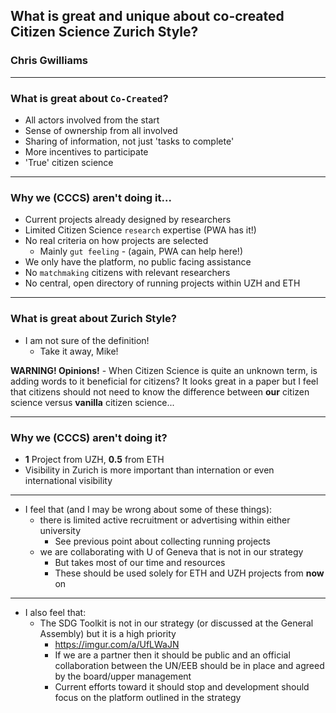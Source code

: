 ## What is great and unique about co-created Citizen Science Zurich Style?

### Chris Gwilliams

---

### What is great about `Co-Created`?

* All actors involved from the start
* Sense of ownership from all involved
* Sharing of information, not just 'tasks to complete'
* More incentives to participate
* 'True' citizen science

---

### Why we (CCCS) aren't doing it...

* Current projects already designed by researchers
* Limited Citizen Science `research` expertise (PWA has it!)
* No real criteria on how projects are selected
  * Mainly `gut feeling` - (again, PWA can help here!)
* We only have the platform, no public facing assistance
* No `matchmaking` citizens with relevant researchers
* No central, open directory of running projects within UZH and ETH

---

### What is great about Zurich Style?

* I am not sure of the definition!
  * Take it away, Mike!

**WARNING! Opinions!** - When Citizen Science is quite an unknown term, is adding words to it beneficial for citizens? It looks great in a paper but I feel that citizens should not need to know the difference between **our** citizen science versus **vanilla** citizen science...

--- 

### Why we (CCCS) aren't doing it?

* **1** Project from UZH, **0.5** from ETH
* Visibility in Zurich is more important than internation or even international visibility

---

* I feel that (and I may be wrong about some of these things):
  * there is limited active recruitment or advertising within either university
    * See previous point about collecting running projects 
  * we are collaborating with U of Geneva that is not in our strategy
    * But takes most of our time and resources
    * These should be used solely for ETH and UZH projects from **now** on

---

* I also feel that:
  * The SDG Toolkit is not in our strategy (or discussed at the General Assembly) but it is a high priority
    * https://imgur.com/a/UfLWaJN 
    * If we are a partner then it should be public and an official collaboration between the UN/EEB should be in place and agreed by the board/upper management
    * Current efforts toward it should stop and development should focus on the platform outlined in the strategy






